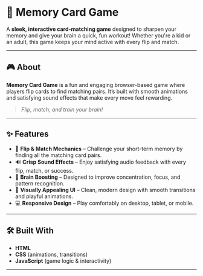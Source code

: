 # 🧠 Memory Card Game

A **sleek, interactive card-matching game** designed to sharpen your memory and give your brain a quick, fun workout! Whether you're a kid or an adult, this game keeps your mind active with every flip and match.

---

## 🎮 About

**Memory Card Game** is a fun and engaging browser-based game where players flip cards to find matching pairs. It’s built with smooth animations and satisfying sound effects that make every move feel rewarding.

> _Flip, match, and train your brain!_

---

## ✨ Features

- 🎴 **Flip & Match Mechanics** – Challenge your short-term memory by finding all the matching card pairs.
- 🔊 **Crisp Sound Effects** – Enjoy satisfying audio feedback with every flip, match, or success.
- 🧠 **Brain Boosting** – Designed to improve concentration, focus, and pattern recognition.
- 🌈 **Visually Appealing UI** – Clean, modern design with smooth transitions and playful animations.
- 💻 **Responsive Design** – Play comfortably on desktop, tablet, or mobile.

---

## 🛠️ Built With

- **HTML**  
- **CSS** (animations, transitions)  
- **JavaScript** (game logic & interactivity)  

---

